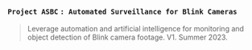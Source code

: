 ### `Project ASBC` `: Automated Surveillance for Blink Cameras`
> Leverage automation and artificial intelligence for monitoring and object detection of Blink camera footage. V1. Summer 2023.
